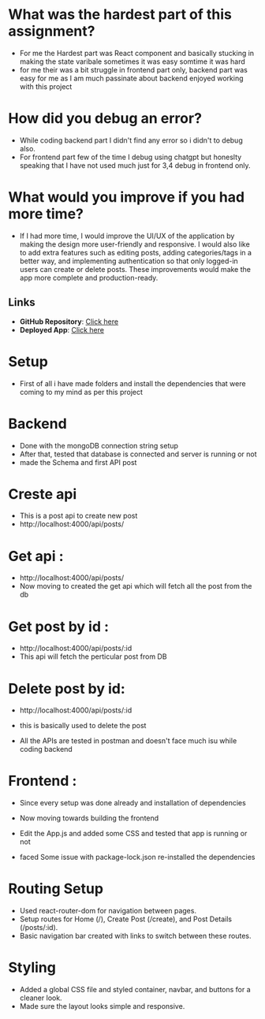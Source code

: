 
# What was the hardest part of this assignment?
- For me the Hardest part was React component and basically stucking in making the state varibale sometimes it was easy somtime it was hard 
- for me their was a bit struggle in frontend part only, backend part was easy for me as I am much passinate about backend enjoyed working with this project

# How did you debug an error?
- While coding backend part I didn't find any error so i didn't to debug also.
- For frontend part few of the time I debug using chatgpt but honeslty speaking that I have not used much just for 3,4 debug in frontend only.

# What would you improve if you had more time?
- If I had more time, I would improve the UI/UX of the application by making the design more user-friendly and responsive. I would also like to add extra features such as editing posts, adding categories/tags in a better way, and implementing authentication so that only logged-in users can create or delete posts. These improvements would make the app more complete and production-ready.

## Links

- **GitHub Repository**: [Click here](https://github.com/gptHarshit/blog_aap)  
- **Deployed App**: [Click here](https://blog-4k36t2qn3-gptharshits-projects.vercel.app/)  


# Setup 
- First of all i have made folders and install the dependencies that were coming to my mind as per this project

# Backend
- Done with the mongoDB connection string setup
- After that, tested that database is connected and server is running or not 
- made the Schema and first API post

# Creste api
- This is a post api to create new post 
- http://localhost:4000/api/posts/

# Get api :
- http://localhost:4000/api/posts/
- Now moving to created the get api which will fetch all the post from the db

# Get post by id :
-  http://localhost:4000/api/posts/:id
-  This api will fetch the perticular post from DB
  
# Delete post by id:
- http://localhost:4000/api/posts/:id
- this is basically used to delete the post 


- All the APIs are tested in postman and doesn't face much isu while coding backend



# Frontend : 
- Since every setup was done already and installation of dependencies 
- Now moving towards building the frontend

- Edit the App.js and added some CSS and tested that app is running or not
- faced Some issue with package-lock.json re-installed the dependencies 


# Routing Setup
- Used react-router-dom for navigation between pages.
- Setup routes for Home (/), Create Post (/create), and Post Details (/posts/:id).
- Basic navigation bar created with links to switch between these routes.

# Styling
- Added a global CSS file and styled container, navbar, and buttons for a cleaner look.
- Made sure the layout looks simple and responsive.





